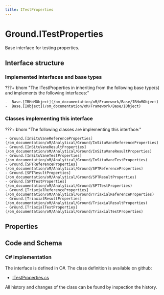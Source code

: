 ```yaml
---
title: ITestProperties
---
```


# Ground.ITestProperties

Base interface for testing properties.

## Interface structure

### Implemented interfaces and base types

???+ bhom "The ITestProperties in inheriting from the following base type(s) and implements the following interfaces:"

    -  Base.[IBHoMObject](/om_documentation/oM/Framework/Base/IBHoMObject)
    -  Base.[IObject](/om_documentation/oM/Framework/Base/IObject)


### Classes implementing this interface

???+ bhom "The following classes are implementing this interface:"

    - Ground.[InSituVaneReferenceProperties](/om_documentation/oM/Analytical/Ground/InSituVaneReferenceProperties)
    - Ground.[InSituVaneResultProperties](/om_documentation/oM/Analytical/Ground/InSituVaneResultProperties)
    - Ground.[InSituVaneTestProperties](/om_documentation/oM/Analytical/Ground/InSituVaneTestProperties)
    - Ground.[SPTReferenceProperties](/om_documentation/oM/Analytical/Ground/SPTReferenceProperties)
    - Ground.[SPTResultProperties](/om_documentation/oM/Analytical/Ground/SPTResultProperties)
    - Ground.[SPTTestProperties](/om_documentation/oM/Analytical/Ground/SPTTestProperties)
    - Ground.[TriaxialReferenceProperties](/om_documentation/oM/Analytical/Ground/TriaxialReferenceProperties)
    - Ground.[TriaxialResultProperties](/om_documentation/oM/Analytical/Ground/TriaxialResultProperties)
    - Ground.[TriaxialTestProperties](/om_documentation/oM/Analytical/Ground/TriaxialTestProperties)


## Properties

## Code and Schema

### C# implementation

The interface is defined in C#. The class definition is available on github:

- [ITestProperties.cs](https://github.com/BHoM/BHoM/blob/develop/Ground_oM/ITestProperties/ITestProperties.cs)

All history and changes of the class can be found by inspection the history.
